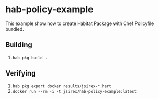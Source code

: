 # hab-policy-example

This example show how to create Habitat Package with Chef Policyfile bundled.

## Building

1. `hab pkg build .`

## Verifying

1. `hab pkg export docker results/jsirex-*.hart`
1. `docker run --rm -i -t jsirex/hab-policy-example:latest`

